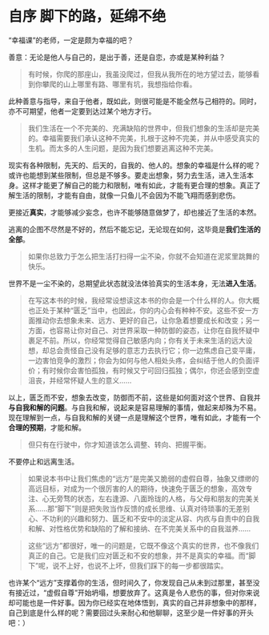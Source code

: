 # 自序 脚下的路，延绵不绝

“幸福课”的老师，一定是颇为幸福的吧？

善意：无论是他人与自己的，是出于善，还是自恋，亦或是某种利益？

> 有时候，你爬的那座山，我虽没爬过，但我从我所在的地方望过去，能够看到你攀爬的山上哪里有路、哪里有坑，我想指给你看。

此种善意与指导，来自于他者，既如此，则很可能是不能全然与己相符的。同时，亦不可期望，他者一定要到达过某个地方才行。

> 我们生活在一个不完美的、充满缺陷的世界中，但我们想象的生活却是完美的。幸福需要我们承认这种不完美，扎根于这种不完美，并从中感受真实的生机。而太多的人生问题，是因为我们想要逃离这种不完美。

现实有各种限制，先天的、后天的，自我的、他人的。想象的幸福是什么样的呢？或许也能想到某些限制，但总是不够多。要走出想象，努力去生活，进入生活本身。这样才能更了解自己的能力和限制，唯有如此，才能有更合理的想象。真正了解生活的限制，才能有自由，就像一只鱼儿不会因为不能飞翔而感到悲伤。

更接近**真实**，才能够减少妄念，也许不能够随意做梦了，却也接近了生活的本然。

逃离的企图不尽然是不好的，然后不能忘记，无论现在如何，这毕竟是**我们生活的全部**。

> 如果你总致力于怎么把生活打扫得一尘不染，你就不会知道在泥浆里跳舞的快乐。

世界不是一尘不染的，总期望此状态就没法体验真实的生活本身，无法**进入生活**。

> 在写这本书的时候，我经常设想读这本书的你会是一个什么样的人。你大概也正处于某种“匮乏”当中，也因此，你的内心会有种种不安。这些不安一方面推动你去想象未来、远方、更好的自己，让你急着想要成长和改变；另一方面，也容易让你对自己、对世界采取一种防御的姿态，让你在自我怀疑中裹足不前。所以，你经常觉得自己敏感内向；你有关于未来生活的远大设想，却总会责怪自己没有足够的意志力去执行它；你一边焦虑自己变平庸，一边害怕竞争的激烈；你会为如何与他人相处头疼，会纠结于他人的负面评价；有时候你会害怕孤独，有时候又宁可回归孤独；偶尔，你还会感到空虚沮丧，并经常怀疑人生的意义……

以上，匮乏而不安，想象去改变，防御而不前，这些是如何面对这个世界、自我并**与自我和解的问题**。与自我和解，说起来是容易理解的事情，做起来却殊为不易。现在理解到一点，与自我和解的关键一点是理解这个世界，唯有如此，才能有一个**合理的预期**，才能和解。

> 但只有在行驶中，你才知道该怎么调整、转向、把握平衡。

不要停止和远离生活。

> 如果说本书中让我们焦虑的“远方”是完美又脆弱的虚假自尊，抽象又缥缈的高远目标，对成为一个很厉害的人的期待，快速免于匮乏的想象，高效专注、心无旁骛的状态，左右逢源、八面玲珑的人格，与父母和朋友的完美关系……那“脚下”则是把失败当作反馈的成长思维、认真对待琐事的无差别心、不功利的兴趣和努力、匮乏和不安中的淡定从容、内疚与自责中的自我和解、对性格优势和缺陷的了解和接纳、在不完美关系中的自我滋养……

> 这些“远方”都很好，唯一的问题是，它既不像这个真实的世界，也不像我们真正的自己。它是我们应对匮乏和不安的想象，并不是真实的幸福。而“脚下”呢，说不上好，也说不上坏，但我们踩下的每一步都很踏实。

也许某个“远方”支撑着你的生活，但时间久了，你发现自己从未到过那里，甚至没有接近过，“虚假自尊”开始坍塌，想要放弃了。这真是令人悲伤的事，但对你来说却可能也是一件好事。因为你已经实在地体悟到，真实的自己并非想象中的那样，自己到底是什么样的呢？需要回过头来耐心和他聊聊，这至少是一件好事的开头吧：）


